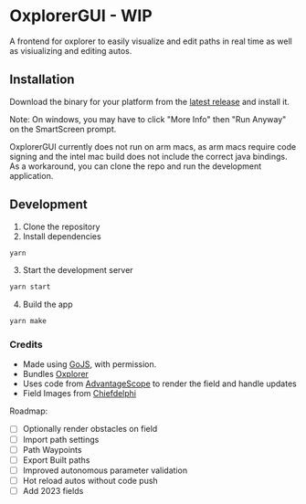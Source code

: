 # OxplorerGUI - WIP

A frontend for oxplorer to easily visualize and edit paths in real time as well as visiualizing and editing autos.

## Installation

Download the binary for your platform from the [latest release](https://github.com/FRCTeam3044/OxplorerGUI/releases/latest) and install it.

Note: On windows, you may have to click "More Info" then "Run Anyway" on the SmartScreen prompt.

OxplorerGUI currently does not run on arm macs, as arm macs require code signing and the intel mac build does not include the correct java bindings. As a workaround, you can clone the repo and run the development application.

## Development

1. Clone the repository
2. Install dependencies

```bash
yarn
```

3. Start the development server

```bash
yarn start
```

4. Build the app

```bash
yarn make
```

### Credits

- Made using [GoJS](https://gojs.net/latest/index.html), with permission.
- Bundles [Oxplorer](https://github.com/FRCTeam3044/Oxplorer)
- Uses code from [AdvantageScope](https://github.com/Mechanical-Advantage/AdvantageScope) to render the field and handle updates
- Field Images from [Chiefdelphi](https://www.chiefdelphi.com/t/2024-crescendo-top-down-field-renders/447764)

Roadmap:

- [ ] Optionally render obstacles on field
- [ ] Import path settings
- [ ] Path Waypoints
- [ ] Export Built paths
- [ ] Improved autonomous parameter validation
- [ ] Hot reload autos without code push
- [ ] Add 2023 fields
